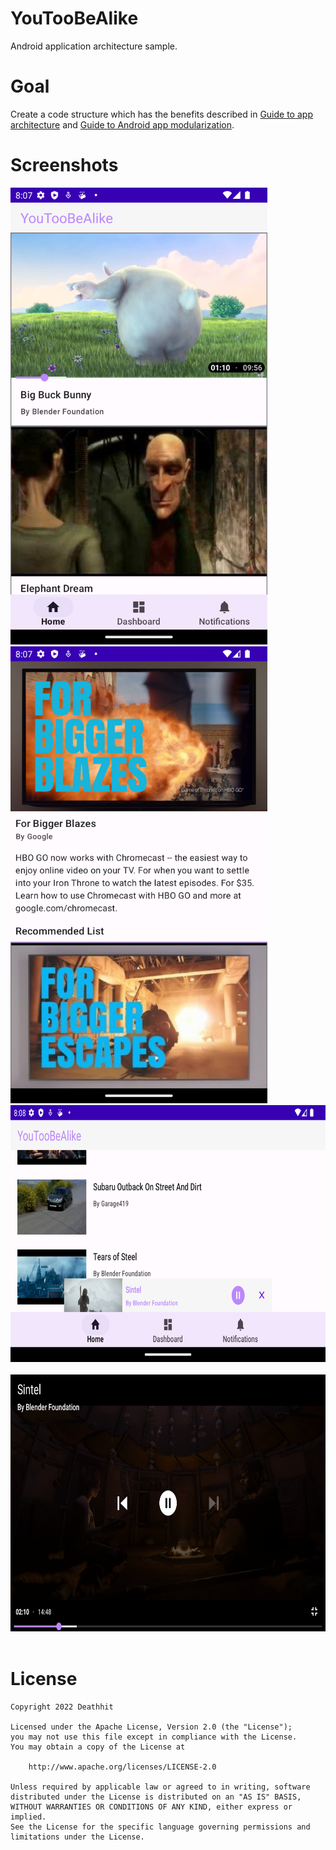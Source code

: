 # YouTooBeAlike
Android application architecture sample.
# Goal
Create a code structure which has the benefits described in [Guide to app architecture](https://developer.android.com/topic/architecture) and [Guide to Android app modularization](https://developer.android.com/topic/modularization).
# Screenshots
<img src="docs/images/screenshot_portrait_1.png" width=411 height=731> &emsp; 
<img src="docs/images/screenshot_portrait_2.png" width=411 height=731> &emsp;
<img src="docs/images/screenshot_landscape_1.png" width=731 height=411> &emsp;
<img src="docs/images/screenshot_landscape_3.png" width=731 height=411> &emsp;

# License
```
Copyright 2022 Deathhit

Licensed under the Apache License, Version 2.0 (the "License");
you may not use this file except in compliance with the License.
You may obtain a copy of the License at

    http://www.apache.org/licenses/LICENSE-2.0

Unless required by applicable law or agreed to in writing, software
distributed under the License is distributed on an "AS IS" BASIS,
WITHOUT WARRANTIES OR CONDITIONS OF ANY KIND, either express or implied.
See the License for the specific language governing permissions and
limitations under the License.
```
